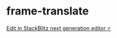 # frame-translate

[Edit in StackBlitz next generation editor ⚡️](https://stackblitz.com/~/github.com/danielacorner/frame-translate)
